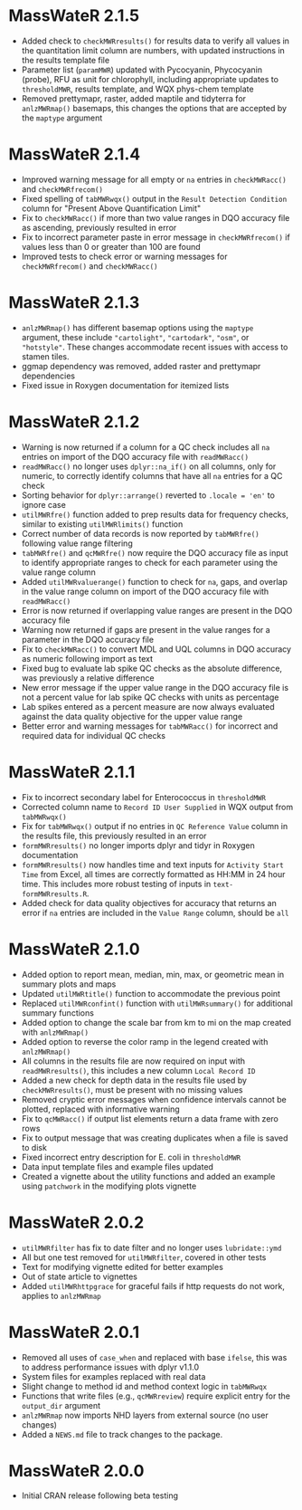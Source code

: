 # MassWateR 2.1.5

* Added check to `checkMWRresults()` for results data to verify all values in the quantitation limit column are numbers, with updated instructions in the results template file
* Parameter list (`paramMWR`) updated with Pycocyanin, Phycocyanin (probe), RFU as unit for chlorophyll, including appropriate updates to `thresholdMWR`, results template, and WQX phys-chem template
* Removed prettymapr, raster, added maptile and tidyterra for `anlzMWRmap()` basemaps, this changes the options that are accepted by the `maptype` argument

# MassWateR 2.1.4

* Improved warning message for all empty or `na` entries in `checkMWRacc()` and `checkMWRfrecom()`
* Fixed spelling of `tabMWRwqx()` output in the `Result Detection Condition` column for "Present Above Quantification Limit"
* Fix to `checkMWRacc()` if more than two value ranges in DQO accuracy file as ascending, previously resulted in error
* Fix to incorrect parameter paste in error message in `checkMWRfrecom()` if values less than 0 or greater than 100 are found
* Improved tests to check error or warning messages for `checkMWRfrecom()` and `checkMWRacc()`

# MassWateR 2.1.3

* `anlzMWRmap()` has different basemap options using the `maptype` argument, these include `"cartolight"`, `"cartodark"`, `"osm"`, or `"hotstyle"`. These changes accommodate recent issues with access to stamen tiles.
* ggmap dependency was removed, added raster and prettymapr dependencies
* Fixed issue in Roxygen documentation for itemized lists

# MassWateR 2.1.2

* Warning is now returned if a column for a QC check includes all `na` entries on import of the DQO accuracy file with `readMWRacc()`
* `readMWRacc()` no longer uses `dplyr::na_if()` on all columns, only for numeric, to correctly identify columns that have all `na` entries for a QC check
* Sorting behavior for `dplyr::arrange()` reverted to `.locale = 'en'` to ignore case
* `utilMWRfre()` function added to prep results data for frequency checks, similar to existing `utilMWRlimits()` function
* Correct number of data records is now reported by `tabMWRfre()` following value range filtering
* `tabMWRfre()` and `qcMWRfre()` now require the DQO accuracy file as input to identify appropriate ranges to check for each parameter using the value range column
* Added `utilMWRvaluerange()` function to check for `na`, gaps, and overlap in the value range column on import of the DQO accuracy file with `readMWRacc()`
* Error is now returned if overlapping value ranges are present in the DQO accuracy file
* Warning now returned if gaps are present in the value ranges for a parameter in the DQO accuracy file
* Fix to `checkMWRacc()` to convert MDL and UQL columns in DQO accuracy as numeric following import as text
* Fixed bug to evaluate lab spike QC checks as the absolute difference, was previously a relative difference
* New error message if the upper value range in the DQO accuracy file is not a percent value for lab spike QC checks with units as percentage
* Lab spikes entered as a percent measure are now always evaluated against the data quality objective for the upper value range
* Better error and warning messages for `tabMWRacc()` for incorrect and required data for individual QC checks

# MassWateR 2.1.1

* Fix to incorrect secondary label for Enterococcus in `thresholdMWR`
* Corrected column name to `Record ID User Supplied` in WQX output from `tabMWRwqx()`
* Fix for `tabMWRwqx()` output if no entries in `QC Reference Value` column in the results file, this previously resulted in an error
* `formMWRresults()` no longer imports dplyr and tidyr in Roxygen documentation
* `formMWRresults()` now handles time and text inputs for `Activity Start Time` from Excel, all times are correctly formatted as HH:MM in 24 hour time.  This includes more robust testing of inputs in `text-formMWRresults.R`.
* Added check for data quality objectives for accuracy that returns an error if `na` entries are included in the `Value Range` column, should be `all`

# MassWateR 2.1.0

* Added option to report mean, median, min, max, or geometric mean in summary plots and maps
* Updated `utilMWRtitle()` function to accommodate the previous point
* Replaced `utilMWRconfint()` function with `utilMWRsummary()` for additional summary functions
* Added option to change the scale bar from km to mi on the map created with `anlzMWRmap()`
* Added option to reverse the color ramp in the legend created with `anlzMWRmap()`
* All columns in the results file are now required on input with `readMWRresults()`, this includes a new column `Local Record ID`
* Added a new check for depth data in the results file used by `checkMWRresults()`, must be present with no missing values
* Removed cryptic error messages when confidence intervals cannot be plotted, replaced with informative warning
* Fix to `qcMWRacc()` if output list elements return a data frame with zero rows
* Fix to output message that was creating duplicates when a file is saved to disk
* Fixed incorrect entry description for E. coli in `thresholdMWR`
* Data input template files and example files updated
* Created a vignette about the utility functions and added an example using `patchwork` in the modifying plots vignette

# MassWateR 2.0.2

* `utilMWRfilter` has fix to date filter and no longer uses `lubridate::ymd`
* All but one test removed for `utilMWRfilter`, covered in other tests
* Text for modifying vignette edited for better examples
* Out of state article to vignettes
* Added `utilMWRhttpgrace` for graceful fails if http requests do not work, applies to `anlzMWRmap`

# MassWateR 2.0.1

* Removed all uses of `case_when` and replaced with base `ifelse`, this was to address performance issues with dplyr v1.1.0
* System files for examples replaced with real data
* Slight change to method id and method context logic in `tabMWRwqx`
* Functions that write files (e.g., `qcMWRreview`) require explicit entry for the `output_dir` argument
* `anlzMWRmap` now imports NHD layers from external source (no user changes)
* Added a `NEWS.md` file to track changes to the package.

# MassWateR 2.0.0

* Initial CRAN release following beta testing
